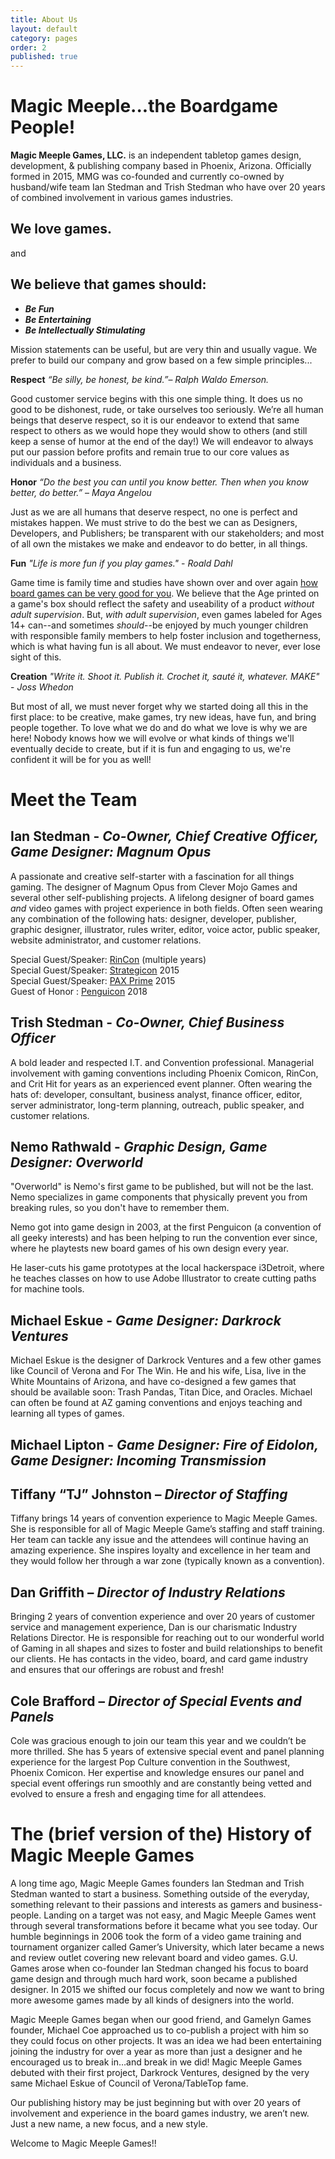 ```yaml
---
title: About Us
layout: default
category: pages
order: 2
published: true
---
```

# Magic Meeple...the Boardgame People!
**Magic Meeple Games, LLC.** is an independent tabletop games design, development, & publishing company based in Phoenix, Arizona. Officially formed in 2015, MMG was co-founded and currently co-owned by husband/wife team Ian Stedman and Trish Stedman who have over 20 years of combined involvement in various games industries.

## We love games.

and

## We believe that games should:

- _**Be Fun**_
- _**Be Entertaining**_
- _**Be Intellectually Stimulating**_

Mission statements can be useful, but are very thin and usually vague. We prefer to build our company and grow based on a few simple principles...

**Respect**
_“Be silly, be honest, be kind.”_– _Ralph Waldo Emerson._  

Good customer service begins with this one simple thing. It does us no good to be dishonest, rude, or take ourselves too seriously. We’re all human beings that deserve respect, so it is our endeavor to extend that same respect to others as we would hope they would show to others (and still keep a sense of humor at the end of the day!) We will endeavor to always put our passion before profits and remain true to our core values as individuals and a business.

**Honor**
_“Do the best you can until you know better. Then when you know better, do better.”_ – _Maya Angelou_  

Just as we are all humans that deserve respect, no one is perfect and mistakes happen. We must strive to do the best we can as Designers, Developers, and Publishers; be transparent with our stakeholders; and most of all own the mistakes we make and endeavor to do better, in all things.

**Fun**
_"Life is more fun if you play games."_ - _Roald Dahl_  

Game time is family time and studies have shown over and over again [how board games can be very good for you](https://www.google.com/search?q=health+benefits+of+board+games&rlz=1C1CHBF_enUS761US761&oq=health+benefits+of+board+games&aqs=chrome.0.0j69i60j0l2.4043j1j9&sourceid=chrome&ie=UTF-8). We believe that the Age printed on a game's box should reflect the safety and useability of a product _without adult supervision_. But, _with adult supervision_, even games labeled for Ages 14+ can--and sometimes _should_--be enjoyed by much younger children with responsible family members to help foster inclusion and togetherness, which is what having fun is all about. We must endeavor to never, ever lose sight of this.

**Creation**
_"Write it. Shoot it. Publish it. Crochet it, sauté it, whatever. MAKE"_ - _Joss Whedon_  

But most of all, we must never forget why we started doing all this in the first place: to be creative, make games, try new ideas, have fun, and bring people together. To love what we do and do what we love is why we are here! Nobody knows how we will evolve or what kinds of things we'll eventually decide to create, but if it is fun and engaging to us, we're confident it will be for you as well!

# Meet the Team

## Ian Stedman - _Co-Owner, Chief Creative Officer, Game Designer: **Magnum Opus**_

A passionate and creative self-starter with a fascination for all things gaming. The designer of Magnum Opus from Clever Mojo Games and several other self-publishing projects. A lifelong designer of board games _and_ video games with project experience in both fields. Often seen wearing any combination of the following hats: designer, developer, publisher, graphic designer, illustrator, rules writer, editor, voice actor, public speaker, website administrator, and customer relations.

Special Guest/Speaker: [RinCon](http://rincongames.com/) (multiple years)  
Special Guest/Speaker: [Strategicon](http://www.strategicon.net/) 2015  
Special Guest/Speaker: [PAX Prime](http://prime.paxsite.com/) 2015  
Guest of Honor : [Penguicon](http://2018.penguicon.org/) 2018  
  
## Trish Stedman - _Co-Owner, Chief Business Officer_

A bold leader and respected I.T. and Convention professional. Managerial involvement with gaming conventions including Phoenix Comicon, RinCon, and Crit Hit for years as an experienced event planner. Often wearing the hats of: developer, consultant, business analyst, finance officer, editor, server administrator, long-term planning, outreach, public speaker, and customer relations.
  
## Nemo Rathwald - _Graphic Design, Game Designer: **Overworld**_
"Overworld" is Nemo's first game to be published, but will not be the last. Nemo specializes in game components that physically prevent you from breaking rules, so you don't have to remember them.

Nemo got into game design in 2003, at the first Penguicon (a convention of all geeky interests) and has been helping to run the convention ever since, where he playtests new board games of his own design every year.

He laser-cuts his game prototypes at the local hackerspace i3Detroit, where he teaches classes on how to use Adobe Illustrator to create cutting paths for machine tools.

## Michael Eskue - _Game Designer: **Darkrock Ventures**_
Michael Eskue is the designer of Darkrock Ventures and a few other games like Council of Verona and For The Win.  He and his wife, Lisa, live in the White Mountains of Arizona, and have co-designed a few games that should be available soon: Trash Pandas, Titan Dice, and Oracles.  Michael can often be found at AZ gaming conventions and enjoys teaching and learning all types of games.
  
## Michael Lipton - _Game Designer: **Fire of Eidolon**, Game Designer: **Incoming Transmission**_

## Tiffany “TJ” Johnston – _Director of Staffing_
Tiffany brings 14 years of convention experience to Magic Meeple Games. She is responsible for all of Magic Meeple Game’s staffing and staff training. Her team can tackle any issue and the attendees will continue having an amazing experience. She inspires loyalty and excellence in her team and they would follow her through a war zone (typically known as a convention).

## Dan Griffith – _Director of Industry Relations_
Bringing 2 years of convention experience and over 20 years of customer service and management experience, Dan is our charismatic Industry Relations Director. He is responsible for reaching out to our wonderful world of Gaming in all shapes and sizes to foster and build relationships to benefit our clients. He has contacts in the video, board, and card game industry and ensures that our offerings are robust and fresh!

## Cole Brafford – _Director of Special Events and Panels_
Cole was gracious enough to join our team this year and we couldn’t be more thrilled. She has 5 years of extensive special event and panel planning experience for the largest Pop Culture convention in the Southwest, Phoenix Comicon. Her expertise and knowledge ensures our panel and special event offerings run smoothly and are constantly being vetted and evolved to ensure a fresh and engaging time for all attendees.

# The (brief version of the) History of Magic Meeple Games

A long time ago, Magic Meeple Games founders Ian Stedman and Trish Stedman wanted to start a business. Something outside of the everyday, something relevant to their passions and interests as gamers and business-people. Landing on a target was not easy, and Magic Meeple Games went through several transformations before it became what you see today. Our humble beginnings in 2006 took the form of a video game training and tournament organizer called Gamer’s University, which later became a news and review outlet covering new relevant board and video games. G.U. Games arose when co-founder Ian Stedman changed his focus to board game design and through much hard work, soon became a published designer. In 2015 we shifted our focus completely and now we want to bring more awesome games made by all kinds of designers into the world.

Magic Meeple Games began when our good friend, and Gamelyn Games founder, Michael Coe approached us to co-publish a project with him so they could focus on other projects. It was an idea we had been entertaining joining the industry for over a year as more than just a designer and he encouraged us to break in…and break in we did! Magic Meeple Games debuted with their first project, Darkrock Ventures, designed by the very same Michael Eskue of Council of Verona/TableTop fame.

Our publishing history may be just beginning but with over 20 years of involvement and experience in the board games industry, we aren’t new. Just a new name, a new focus, and a new style.

Welcome to Magic Meeple Games!!
